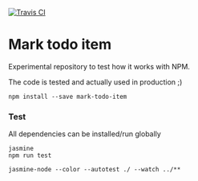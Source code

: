 [![Travis CI](https://api.travis-ci.org/MelleWynia/mark-todo-item.svg?branch=master)](https://travis-ci.org/MelleWynia/mark-todo-item)

# Mark todo item

Experimental repository to test how it works with NPM.

The code is tested and actually used in production ;)

```
npm install --save mark-todo-item
```

### Test

All dependencies can be installed/run globally

```
jasmine
npm run test
```

```
jasmine-node --color --autotest ./ --watch ../**
```
